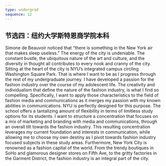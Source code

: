 ```yaml
---
type: undergrad
sequence: 12
---
```

<div class="col-sm-6 grid-reset">
    <div class="grid parallax layer-overlay" data-bg-img="assets/application/bg/3/2.jpeg">
      <div class="content title-up">
        <h2 class="title-effect mt-0">节选四：纽约大学斯特恩商学院本科</h2>
        <p class="text-white text-justify">
          Simone de Beauvoir noticed that “there is something in the New York air that makes sleep useless.” The energy of the city is undeniable. The constant bustle, the ubiquitous nature of the art and culture, and the diversity in thought all contributes to every nook and cranny of the city. Sitting at the heart of the city is NYU’s integrated campus circling Washington Square Park. That is where I want to be as I progress through the rest of my undergraduate journey. I have developed a passion for the fashion industry over the course of my adolescent life. The creativity and individualism that define the nature of the fashion industry, is what I find so compelling. Specifically, I want to apply those characteristics to the field of fashion media and communications as it merges my passion with my known abilities in communications. NYU is perfectly designed for this purpose. The school offers a tantalizing amount of flexibility in terms of limitless study options for its students. I want to structure a concentration that focuses on a mix of marketing and branding with media and communications, through an overall tilt towards the fashion industry. This resulting concentration leverages my current foundation and interests in communication, while allowing me to choose my own destiny as I pivot towards fashion industry focused subjects in these study areas. Furthermore, New York City is renowned as a fashion capital of the world. From the trendy boutiques in SoHo and glamorous designer stores on Fifth Ave, to the gritty factories in the Garment District, the fashion industry is an integral part of the city.
        </p>
      </div>
    </div>
</div>